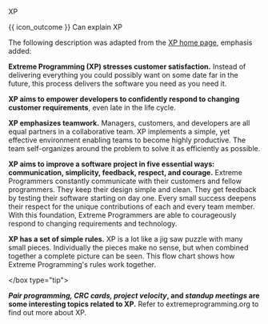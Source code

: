 <span id="title">XP</span>

<span id="prereqs"></span>

<span id="outcomes">{{ icon_outcome }} Can explain XP</span>

<div id="body">

The following description was adapted from the [XP home page](http://www.extremeprogramming.org), emphasis added:

<box>

**Extreme Programming (XP) stresses customer satisfaction.** Instead of delivering everything you could possibly want on some date far in the future, this process delivers the software you need as you need it.

**XP aims to empower developers to confidently respond to changing customer requirements**, even late in the life cycle.

**XP emphasizes teamwork.** Managers, customers, and developers are all equal partners in a collaborative team. XP implements a simple, yet effective environment enabling teams to become highly productive. The team self-organizes around the problem to solve it as efficiently as possible.

**XP aims to improve a software project in five essential ways: communication, simplicity, feedback, respect, and courage.** Extreme Programmers constantly communicate with their customers and fellow programmers. They keep their design simple and clean. They get feedback by testing their software starting on day one. Every small success deepens their respect for the unique contributions of each and every team member. With this foundation, Extreme Programmers are able to courageously respond to changing requirements and technology.

**XP has a set of simple rules.** XP is a lot like a jig saw puzzle with many small pieces. Individually the pieces make no sense, but when combined together a complete picture can be seen. This flow chart shows how Extreme Programming's rules work together.

<pic src="{{baseUrl}}/processModels/exampleProcessModels/xp/images/diagram.png" height="200" />
<p/>

</box type="tip">

**_Pair programming, CRC cards, project velocity_, and _standup meetings_ are some interesting topics related to XP.** Refer to extremeprogramming.org to find out more about XP.

</div>

<div id="extras">
</div>
